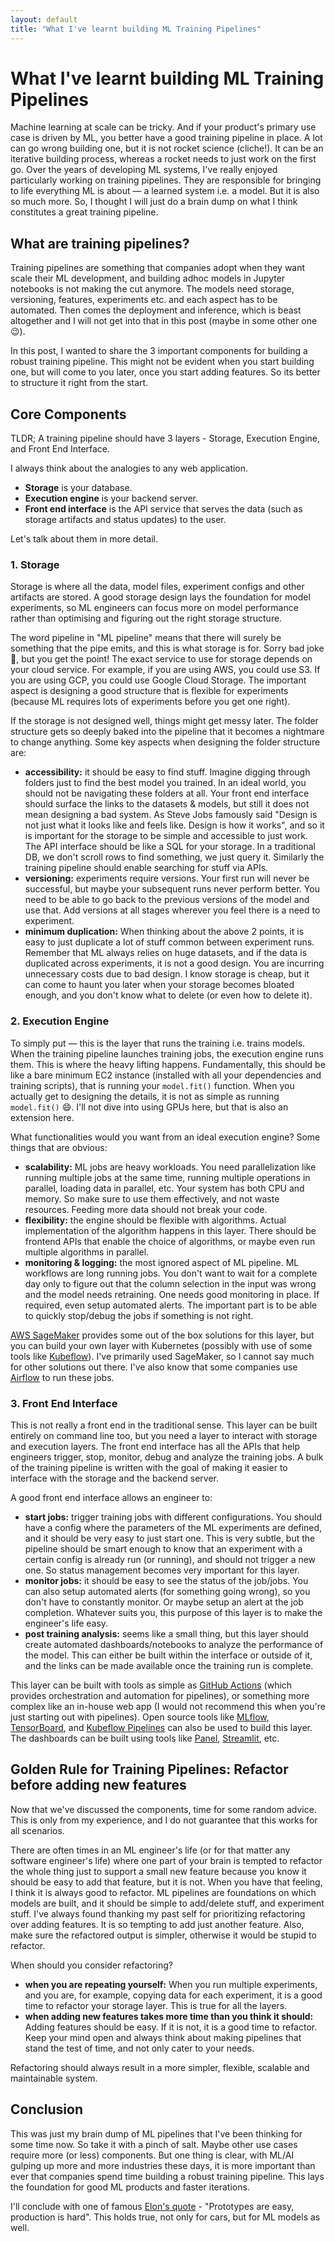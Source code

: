 ```yaml
---
layout: default
title: "What I've learnt building ML Training Pipelines"
---
```


# What I've learnt building ML Training Pipelines

Machine learning at scale can be tricky. And if your product's primary use case is driven by ML, you better have a good training pipeline in place. A lot can go wrong building one, but it is not rocket science (cliche!). It can be an iterative building process, whereas a rocket needs to just work on the first go. Over the years of developing ML systems, I've really enjoyed particularly working on training pipelines. They are responsible for bringing to life everything ML is about — a learned system i.e. a model. But it is also so much more. So, I thought I will just do a brain dump on what I think constitutes a great training pipeline.

## What are training pipelines?

Training pipelines are something that companies adopt when they want scale their ML development, and building adhoc models in Jupyter notebooks is not making the cut anymore. The models need storage, versioning, features, experiments etc. and each aspect has to be automated. Then comes the deployment and inference, which is beast altogether and I will not get into that in this post (maybe in some other one 😉).

In this post, I wanted to share the 3 important components for building a robust training pipeline. This might not be evident when you start building one, but will come to you later, once you start adding features. So its better to structure it right from the start.

## Core Components

TLDR; A training pipeline should have 3 layers - Storage, Execution Engine, and Front End Interface.

I always think about the analogies to any web application.

- **Storage** is your database.
- **Execution engine** is your backend server.
- **Front end interface** is the API service that serves the data (such as storage artifacts and status updates) to the user.

Let's talk about them in more detail.

### 1. Storage

Storage is where all the data, model files, experiment configs and other artifacts are stored. A good storage design lays the foundation for model experiments, so ML engineers can focus more on model performance rather than optimising and figuring out the right storage structure.

The word pipeline in "ML pipeline" means that there will surely be something that the pipe emits, and this is what storage is for. Sorry bad joke 🙈, but you get the point! The exact service to use for storage depends on your cloud service. For example, if you are using AWS, you could use S3. If you are using GCP, you could use Google Cloud Storage. The important aspect is designing a good structure that is flexible for experiments (because ML requires lots of experiments before you get one right).

If the storage is not designed well, things might get messy later. The folder structure gets so deeply baked into the pipeline that it becomes a nightmare to change anything. Some key aspects when designing the folder structure are:

- **accessibility:** it should be easy to find stuff. Imagine digging through folders just to find the best model you trained. In an ideal world, you should not be navigating these folders at all. Your front end interface should surface the links to the datasets & models, but still it does not mean designing a bad system. As Steve Jobs famously said "Design is not just what it looks like and feels like. Design is how it works", and so it is important for the storage to be simple and accessible to just work. The API interface should be like a SQL for your storage. In a traditional DB, we don't scroll rows to find something, we just query it. Similarly the training pipeline should enable searching for stuff via APIs.
- **versioning:** experiments require versions. Your first run will never be successful, but maybe your subsequent runs never perform better. You need to be able to go back to the previous versions of the model and use that. Add versions at all stages wherever you feel there is a need to experiment.
- **minimum duplication:** When thinking about the above 2 points, it is easy to just duplicate a lot of stuff common between experiment runs. Remember that ML always relies on huge datasets, and if the data is duplicated across experiments, it is not a good design. You are incurring unnecessary costs due to bad design. I know storage is cheap, but it can come to haunt you later when your storage becomes bloated enough, and you don't know what to delete (or even how to delete it).

### 2. Execution Engine

To simply put — this is the layer that runs the training i.e. trains models. When the training pipeline launches training jobs, the execution engine runs them. This is where the heavy lifting happens. Fundamentally, this should be like a bare minimum EC2 instance (installed with all your dependencies and training scripts), that is running your `model.fit()` function. When you actually get to designing the details, it is not as simple as running `model.fit()` 😄. I'll not dive into using GPUs here, but that is also an extension here.

What functionalities would you want from an ideal execution engine? Some things that are obvious:

- **scalability:** ML jobs are heavy workloads. You need parallelization like running multiple jobs at the same time, running multiple operations in parallel, loading data in parallel, etc. Your system has both CPU and memory. So make sure to use them effectively, and not waste resources. Feeding more data should not break your code.
- **flexibility:** the engine should be flexible with algorithms. Actual implementation of the algorithm happens in this layer. There should be frontend APIs that enable the choice of algorithms, or maybe even run multiple algorithms in parallel.
- **monitoring & logging:** the most ignored aspect of ML pipeline. ML workflows are long running jobs. You don't want to wait for a complete day only to figure out that the column selection in the input was wrong and the model needs retraining. One needs good monitoring in place. If required, even setup automated alerts. The important part is to be able to quickly stop/debug the jobs if something is not right.

[AWS SageMaker](https://aws.amazon.com/sagemaker/) provides some out of the box solutions for this layer, but you can build your own layer with Kubernetes (possibly with use of some tools like [Kubeflow](https://www.kubeflow.org/)). I've primarily used SageMaker, so I cannot say much for other solutions out there. I've also know that some companies use [Airflow](https://airflow.apache.org/) to run these jobs.

### 3. Front End Interface

This is not really a front end in the traditional sense. This layer can be built entirely on command line too, but you need a layer to interact with storage and execution layers. The front end interface has all the APIs that help engineers trigger, stop, monitor, debug and analyze the training jobs. A bulk of the training pipeline is written with the goal of making it easier to interface with the storage and the backend server.

A good front end interface allows an engineer to:

- **start jobs:** trigger training jobs with different configurations. You should have a config where the parameters of the ML experiments are defined, and it should be very easy to just start one. This is very subtle, but the pipeline should be smart enough to know that an experiment with a certain config is already run (or running), and should not trigger a new one. So status management becomes very important for this layer.
- **monitor jobs:** it should be easy to see the status of the job/jobs. You can also setup automated alerts (for something going wrong), so you don't have to constantly monitor. Or maybe setup an alert at the job completion. Whatever suits you, this purpose of this layer is to make the engineer's life easy.
- **post training analysis:** seems like a small thing, but this layer should create automated dashboards/notebooks to analyze the performance of the model. This can either be built within the interface or outside of it, and the links can be made available once the training run is complete.

This layer can be built with tools as simple as [GitHub Actions](https://github.com/features/actions) (which provides orchestration and automation for pipelines), or something more complex like an in-house web app (I would not recommend this when you're just starting out with pipelines). Open source tools like [MLflow](https://mlflow.org/), [TensorBoard](https://www.tensorflow.org/tensorboard), and [Kubeflow Pipelines](https://www.kubeflow.org/docs/components/pipelines/) can also be used to build this layer. The dashboards can be built using tools like [Panel](https://panel.holoviz.org/), [Streamlit](https://streamlit.io/), etc.

## Golden Rule for Training Pipelines: Refactor before adding new features

Now that we've discussed the components, time for some random advice. This is only from my experience, and I do not guarantee that this works for all scenarios.

There are often times in an ML engineer's life (or for that matter any software engineer's life) where one part of your brain is tempted to refactor the whole thing just to support a small new feature because you know it should be easy to add that feature, but it is not. When you have that feeling, I think it is always good to refactor. ML pipelines are foundations on which models are built, and it should be simple to add/delete stuff, and experiment stuff.
I've always found thanking my past self for prioritizing refactoring over adding features. It is so tempting to add just another feature. Also, make sure the refactored output is simpler, otherwise it would be stupid to refactor.

When should you consider refactoring?

- **when you are repeating yourself:** When you run multiple experiments, and you are, for example, copying data for each experiment, it is a good time to refactor your storage layer. This is true for all the layers.
- **when adding new features takes more time than you think it should:** Adding features should be easy. If it is not, it is a good time to refactor. Keep your mind open and always think about making pipelines that stand the test of time, and not only cater to your needs.

Refactoring should always result in a more simpler, flexible, scalable and maintainable system.

## Conclusion

This was just my brain dump of ML pipelines that I've been thinking for some time now. So take it with a pinch of salt. Maybe other use cases require more (or less) components.
But one thing is clear, with ML/AI gulping up more and more industries these days, it is more important than ever that companies spend time building a robust training pipeline. This lays the foundation for good ML products and faster iterations.

I'll conclude with one of famous [Elon's quote](https://x.com/elonmusk/status/1389102532706848768) - "Prototypes are easy, production is hard". This holds true, not only for cars, but for ML models as well.